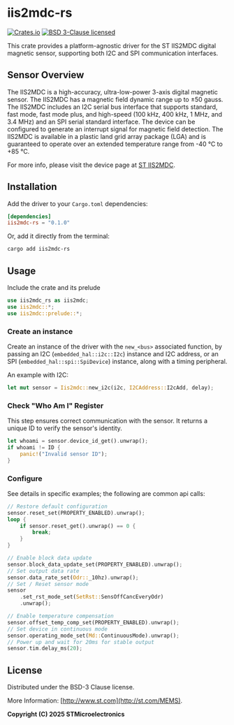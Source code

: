 # iis2mdc-rs
[![Crates.io][crates-badge]][crates-url]
[![BSD 3-Clause licensed][bsd-badge]][bsd-url]

[crates-badge]: https://img.shields.io/crates/v/iis2mdc-rs
[crates-url]: https://crates.io/crates/iis2mdc-rs
[bsd-badge]: https://img.shields.io/crates/l/iis2mdc-rs
[bsd-url]: https://opensource.org/licenses/BSD-3-Clause

This crate provides a platform-agnostic driver for the ST IIS2MDC digital magnetic sensor, supporting both I2C and SPI communication interfaces.

## Sensor Overview

The IIS2MDC is a high-accuracy, ultra-low-power
3-axis digital magnetic sensor.
The IIS2MDC has a magnetic field dynamic range
up to ±50 gauss.
The IIS2MDC includes an I2C serial bus interface
that supports standard, fast mode, fast mode
plus, and high-speed (100 kHz, 400 kHz,
1 MHz, and 3.4 MHz) and an SPI serial standard
interface.
The device can be configured to generate an
interrupt signal for magnetic field detection.
The IIS2MDC is available in a plastic land grid
array package (LGA) and is guaranteed to
operate over an extended temperature range
from -40 °C to +85 °C. 

For more info, please visit the device page at [ST IIS2MDC](https://www.st.com/en/mems-and-sensors/iis2mdc.html).

## Installation

Add the driver to your `Cargo.toml` dependencies:

```toml
[dependencies]
iis2mdc-rs = "0.1.0"
```

Or, add it directly from the terminal:

```sh
cargo add iis2mdc-rs
```

## Usage

Include the crate and its prelude
```rust
use iis2mdc_rs as iis2mdc;
use iis2mdc::*;
use iis2mdc::prelude::*;
```

### Create an instance

Create an instance of the driver with the `new_<bus>` associated function, by passing an I2C (`embedded_hal::i2c::I2c`) instance and I2C address, or an SPI (`embedded_hal::spi::SpiDevice`) instance, along with a timing peripheral.

An example with I2C:

```rust
let mut sensor = Iis2mdc::new_i2c(i2c, I2CAddress::I2cAdd, delay);
```

### Check "Who Am I" Register

This step ensures correct communication with the sensor. It returns a unique ID to verify the sensor's identity.

```rust
let whoami = sensor.device_id_get().unwrap();
if whoami != ID {
    panic!("Invalid sensor ID");
}
```

### Configure

See details in specific examples; the following are common api calls:

```rust
// Restore default configuration
sensor.reset_set(PROPERTY_ENABLED).unwrap();
loop {
    if sensor.reset_get().unwrap() == 0 {
        break;
    }
}

// Enable block data update
sensor.block_data_update_set(PROPERTY_ENABLED).unwrap();
// Set output data rate
sensor.data_rate_set(Odr::_10hz).unwrap();
// Set / Reset sensor mode
sensor
    .set_rst_mode_set(SetRst::SensOffCancEveryOdr)
    .unwrap();

// Enable temperature compensation
sensor.offset_temp_comp_set(PROPERTY_ENABLED).unwrap();
// Set device in continuous mode
sensor.operating_mode_set(Md::ContinuousMode).unwrap();
// Power up and wait for 20ms for stable output
sensor.tim.delay_ms(20);
```

## License

Distributed under the BSD-3 Clause license.

More Information: [http://www.st.com](http://st.com/MEMS).

**Copyright (C) 2025 STMicroelectronics**